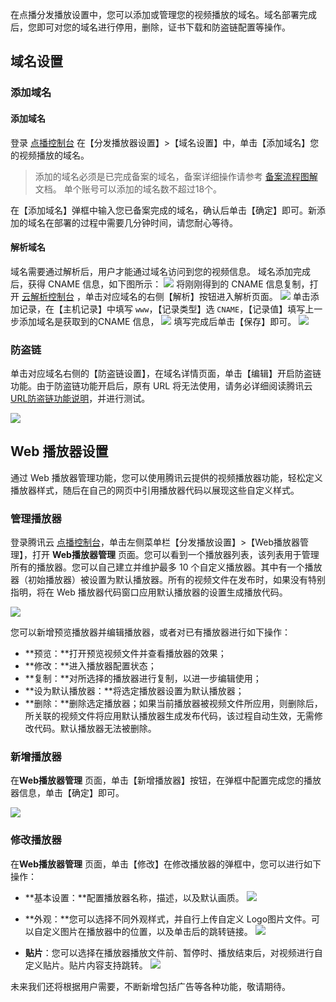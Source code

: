 在点播分发播放设置中，您可以添加或管理您的视频播放的域名。域名部署完成后，您即可对您的域名进行停用，删除，证书下载和防盗链配置等操作。
## 域名设置
### 添加域名
#### 添加域名
登录 [点播控制台](https://console.cloud.tencent.com/video) 在【分发播放器设置】>【域名设置】中，单击【添加域名】您的视频播放的域名。
>添加的域名必须是已完成备案的域名，备案详细操作请参考 [备案流程图解](https://cloud.tencent.com/document/product/243/655) 文档。
>单个账号可以添加的域名数不超过18个。


在【添加域名】弹框中输入您已备案完成的域名，确认后单击【确定】即可。新添加的域名在部署的过程中需要几分钟时间，请您耐心等待。
#### 解析域名 
域名需要通过解析后，用户才能通过域名访问到您的视频信息。
域名添加完成后，获得 CNAME 信息，如下图所示：
![](https://main.qcloudimg.com/raw/f7e7d3996ac67dd06322f66e04c4d5e8.png)
将刚刚得到的 CNAME 信息复制，打开 [云解析控制台](https://console.cloud.tencent.com/domain/cns) ，单击对应域名的右侧【解析】按钮进入解析页面。
![](https://main.qcloudimg.com/raw/a884ee7e877f31938ba759c063875fd6.png)
单击添加记录，在【主机记录】中填写 `www`，【记录类型】选 `CNAME`，【记录值】填写上一步添加域名是获取到的CNAME 信息，
![](https://main.qcloudimg.com/raw/b7b02c0cf6ba046bd1dd0635345adb1b.png)
填写完成后单击【保存】即可。
![](https://main.qcloudimg.com/raw/8a127e0030e1a51b0a2e9dd4e3a2cf74.png)

### 防盗链

单击对应域名右侧的【防盗链设置】，在域名详情页面，单击【编辑】开启防盗链功能。由于防盗链功能开启后，原有 URL 将无法使用，请务必详细阅读腾讯云 [URL防盗链功能说明](http://video.qcloud.com/download/docs/QVOD_HotLink_Protection_User_Guide.pdf?_ga=1.9461937.586497180.1511491691)，并进行测试。

![](https://main.qcloudimg.com/raw/52232ff7264acdb4fb2b57b417323ee2.png)

## Web 播放器设置

通过 Web 播放器管理功能，您可以使用腾讯云提供的视频播放器功能，轻松定义播放器样式，随后在自己的网页中引用播放器代码以展现这些自定义样式。

###  管理播放器

登录腾讯云 [点播控制台](https://console.cloud.tencent.com/video)，单击左侧菜单栏【分发播放设置】>【Web播放器管理】，打开 **Web播放器管理**  页面。您可以看到一个播放器列表，该列表用于管理所有的播放器。您可以自己建立并维护最多 10 个自定义播放器。其中有一个播放器（初始播放器）被设置为默认播放器。所有的视频文件在发布时，如果没有特别指明，将在 Web 播放器代码窗口应用默认播放器的设置生成播放代码。

![](https://main.qcloudimg.com/raw/cd762d94e2a5cc78711732ba96107717.png)

您可以新增预览播放器并编辑播放器，或者对已有播放器进行如下操作：

- **预览：**打开预览视频文件并查看播放器的效果；
- **修改：**进入播放器配置状态；
- **复制：**对所选择的播放器进行复制，以进一步编辑使用；
- **设为默认播放器：**将选定播放器设置为默认播放器；
- **删除：**删除选定播放器；如果当前播放器被视频文件所应用，则删除后，所关联的视频文件将应用默认播放器生成发布代码，该过程自动生效，无需修改代码。默认播放器无法被删除。

###  新增播放器

在**Web播放器管理**  页面，单击【新增播放器】按钮，在弹框中配置完成您的播放器信息，单击【确定】即可。

![](https://main.qcloudimg.com/raw/99eee38cca68e088d53897d17a96c9ce.png)

###  修改播放器

在**Web播放器管理**  页面，单击【修改】在修改播放器的弹框中，您可以进行如下操作：

- **基本设置：**配置播放器名称，描述，以及默认画质。
![](https://main.qcloudimg.com/raw/c993bd2aa86ad31913423f85071ebfc4.png)

- **外观：**您可以选择不同外观样式，并自行上传自定义 Logo图片文件。可以自定义图片在播放器中的位置，以及单击后的跳转链接。
![](https://mc.qcloudimg.com/static/img/883957454b90bbdfea9a5679898e99c0/image.png)

- **贴片**：您可以选择在播放器播放文件前、暂停时、播放结束后，对视频进行自定义贴片。贴片内容支持跳转。
![](https://mc.qcloudimg.com/static/img/b3008758c750108e1aa662a2a59b617d/image.png)

未来我们还将根据用户需要，不断新增包括广告等各种功能，敬请期待。
